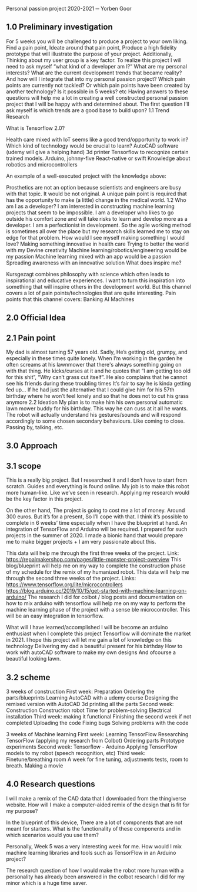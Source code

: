  

Personal passion project
2020-2021
─
Yorben Goor	


## 1.0 Preliminary investigation
For 5 weeks you will be challenged to produce a project to your own liking. Find a pain point, Ideate around that pain point, Produce a high fidelity prototype that will illustrate the purpose of your project. Additionally, Thinking about my user group is a key factor.
To realize this project I will need to ask myself “what kind of a developer am I?” What are my personal interests? What are the current development trends that became reality? And how will I integrate that into my personal passion project? Which pain points are currently not tackled? Or which pain points have been created by another technology? Is it possible in 5 weeks? etc
Having answers to these questions will help me a lot in creating a well constructed personal passion project that I will be happy with and determined about.
The first question I’ll ask myself is which trends are a good base to build upon?
1.1 Trend Research

What is Tensorflow 2.0?

Health care mixed with IoT seems like a good trend/opportunity to work in?
Which kind of technology would be crucial to learn?
AutoCAD software (udemy will give a helping hand)
3d printer
Tensorflow to recognize certain trained models. 
Arduino, johnny-five
React-native or swift
Knowledge about robotics and microcontrollers

An example of a well-executed project with the knowledge above:

Prosthetics are not an option because scientists and engineers are busy with that topic. It would be not original. A unique pain point is required that has the opportunity to make (a little) change in the medical world.
1.2 Who am I as a developer?
I am interested in constructing machine learning projects that seem to be impossible. I am a developer who likes to go outside his comfort zone and will take risks to learn and develop more as a developer. I am a perfectionist in development. So the agile working method is sometimes all over the place but my research skills learned me to stay on edge for that problem. How would I see myself making something I would love?
Making something innovative in health care
Trying to better the world with my Devine creativity
Machine learning/robotics/engineering would be my passion
Machine learning mixed with an app would be a passion
Spreading awareness with an innovative solution
What does inspire me?

Kursgezagt combines philosophy with science which often leads to inspirational and educative experiences. I want to turn this inspiration into something that will inspire others in the development world. But this channel covers a lot of pain points/technologies that are quite interesting.
Pain points that this channel covers:
Banking
AI
Machines



## 2.0 Official Idea
## 2.1 Pain point
My dad is almost turning 57 years old. Sadly, He’s getting old, grumpy, and especially in these times quite lonely. When I’m working in the garden he often screams at his lawnmower that there's always something going on with that thing. He kicks/curses at it and he quotes that “I am getting too old for this shit”, “Why can’t grass cut itself”. He also complains that he cannot see his friends during these troubling times
It’s fair to say he is kinda getting fed up... 
If he had just the alternative that I could give him for his 57th birthday where he won’t feel lonely and so that he does not to cut his grass anymore
2.2 Ideation
My plan is to make him his own personal automatic lawn mower buddy for his birthday. This way he can cuss at it all he wants. The robot will actually understand his gestures/sounds and will respond accordingly to some chosen secondary behaviours. Like coming to close. Passing by, talking, etc. 







## 3.0 Approach
## 3.1 scope
This is a really big project. But I researched it and I don’t have to start from scratch. Guides and everything is found online. My job is to make this robot more human-like. Like we’ve seen in research. Applying my research would be the key factor in this project.

On the other hand, The project is going to cost me a lot of money. Around 300 euros. But it’s for a present, So I’ll cope with that. I think it’s possible to complete in 6 weeks’ time especially when I have the blueprint at hand. An integration of TensorFlow and Arduino will be required.
I prepared for such projects in the summer of 2020.
I made a bionic hand that would prepare me to make bigger projects + I am very passionate about this.

This data will help me through the first three weeks of the project.
Link: https://repalmakershop.com/pages/little-monster-project-overview
This blog/blueprint will help me on my way to complete the construction phase of my schedule for the remix of my humanized robot. 
This data will help me through the second three weeks of the project.
Links: 
https://www.tensorflow.org/lite/microcontrollers
https://blog.arduino.cc/2019/10/15/get-started-with-machine-learning-on-arduino/
The research I did for colbot / blog posts and documentation on how to mix arduino with tensorflow will help me on my way to perform the machine learning phase of the project with a sense ble microcontroller. This will be an easy integration in tensorflow.

What will I have learned/accomplished
I will be become an arduino enthusiast when I complete this project
Tensorflow will dominate the market in 2021. I hope this project will let me gain a lot of knowledge on this technology
Delivering my dad a beautiful present for his birthday
How to work with autoCAD software to make my own designs
And ofcourse a beautiful looking lawn.



## 3.2 scheme
3 weeks of construction
First week: Preparation
Ordering the parts/blueprints
Learning AutoCAD with a udemy course
Designing the remixed version with AutoCAD
3d printing all the parts
Second week: Construction
Construction robot
Time for problem-solving
Electrical installation
Third week: making it functional
Finishing the second week if not completed
Uploading the code
Fixing bugs
Solving problems with the code

3 weeks of Machine learning
First week: Learning TensorFlow
Researching TensorFlow (applying my research from Colbot)
Ordering parts
Prototype experiments
Second week: Tensorflow - Arduino
Applying TensorFlow models to my robot (speech recognition, etc)
Third week: Finetune/breathing room
A week for fine tuning, adjustments tests, room to breath. Making a movie

## 4.0 Research questions
I will make a remix of the CAD data that I downloaded from the thingiverse website. How will I make a computer-aided remix of the design that is fit for my purpose?

In the blueprint of this device, There are a lot of components that are not meant for starters. What is the functionality of these components and in which scenarios would you use them?

Personally, Week 5 was a very interesting week for me. How would I mix machine learning libraries and tools such as TensorFlow in an Arduino project?

The research question of how I would make the robot more human with a personality has already been answered in the colbot research I did for my minor which is a huge time saver.






